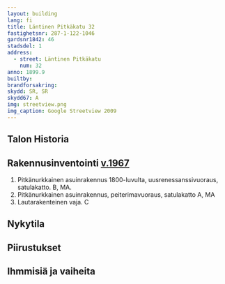 ```yaml
---
layout: building
lang: fi
title: Läntinen Pitkäkatu 32
fastighetsnr: 287-1-122-1046
gardsnr1842: 46
stadsdel: 1
address:
  - street: Läntinen Pitkäkatu
    num: 32
anno: 1899.9
builtby:
brandforsakring:
skydd: SR, SR
skydd67: A
img: streetview.png
img_caption: Google Streetview 2009
---
```

## Talon Historia


## Rakennusinventointi <a href="/sources/keinanen_karki.pdf">v.1967</a>
1. Pitkänurkkainen asuinrakennus 1800-luvulta, uusrenessanssivuoraus, satulakatto. B, MA.
2. Pitkänurkkainen asuinrakennus, peiterimavuoraus, satulakatto A, MA
3. Lautarakenteinen vaja. C

## Nykytila


## Piirustukset


## Ihmmisiä ja vaiheita
